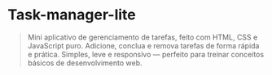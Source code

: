 # Task-manager-lite
> Mini aplicativo de gerenciamento de tarefas, feito com HTML, CSS e JavaScript puro. Adicione, conclua e remova tarefas de forma rápida e prática. Simples, leve e responsivo — perfeito para treinar conceitos básicos de desenvolvimento web.
